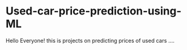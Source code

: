 # Used-car-price-prediction-using-ML
Hello Everyone! this is projects on predicting prices of used cars ....
